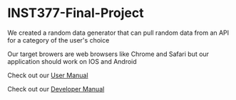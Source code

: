# INST377-Final-Project

We created a random data generator that can pull random data from an API for a category of the user's choice

Our target browers are web browsers like Chrome and Safari but our application should work on IOS and Android

Check out our [User Manual](https://github.com/schowdh9umd/INST377-Final-Project/blob/main/docs/user_manual.md)

Check out our [Developer Manual](https://github.com/schowdh9umd/INST377-Final-Project/blob/main/docs/developer_manual.md)